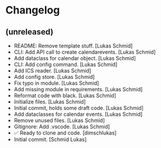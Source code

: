 Changelog
=========


(unreleased)
------------
- README: Remove template stuff. [Lukas Schmid]
- CLI: Add API call to create calendarevents. [Lukas Schmid]
- Add dataclass for calendar object. [Lukas Schmid]
- CLI: Add config command. [Lukas Schmid]
- Add ICS reader. [Lukas Schmid]
- Add config store. [Lukas Schmid]
- Fix typo in module. [Lukas Schmid]
- Add missing module in requirements. [Lukas Schmid]
- Reformat code with black. [Lukas Schmid]
- Initialize files. [Lukas Schmid]
- Initial commit, holds some draft code. [Lukas Schmid]
- Add dataclasses for calendar events. [Lukas Schmid]
- Remove unused files. [Lukas Schmid]
- Gitignore: Add .vscode. [Lukas Schmid]
- ✅ Ready to clone and code. [dimschlukas]
- Initial commit. [Schmid Lukas]


